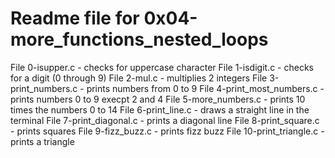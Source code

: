 # Readme file for 0x04-more_functions_nested_loops
File 0-isupper.c - checks for uppercase character
File 1-isdigit.c - checks for a digit (0 through 9)
File 2-mul.c - multiplies 2 integers
File 3-print_numbers.c - prints numbers from 0 to 9
File 4-print_most_numbers.c - prints numbers 0 to 9 execpt 2 and 4
File 5-more_numbers.c - prints 10 times the numbers 0 to 14
File 6-print_line.c - draws a straight line in the terminal
File 7-print_diagonal.c - prints a diagonal line
File 8-print_square.c - prints squares
File 9-fizz_buzz.c - prints fizz buzz
File 10-print_triangle.c - prints a triangle
